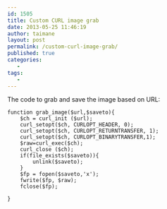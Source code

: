 ```yaml
---
id: 1505
title: Custom CURL image grab
date: 2013-05-25 11:46:19
author: taimane
layout: post
permalink: /custom-curl-image-grab/
published: true
categories:
   -
tags:
   -
---
```

The code to grab and save the image based on URL:


```
function grab_image($url,$saveto){
	$ch = curl_init ($url);
	curl_setopt($ch, CURLOPT_HEADER, 0);
	curl_setopt($ch, CURLOPT_RETURNTRANSFER, 1);
	curl_setopt($ch, CURLOPT_BINARYTRANSFER,1);
	$raw=curl_exec($ch);
	curl_close ($ch);
	if(file_exists($saveto)){
		unlink($saveto);
	}
	$fp = fopen($saveto,'x');
	fwrite($fp, $raw);
	fclose($fp);

}
```


